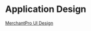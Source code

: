 # Application Design 

[MerchantPro UI Design](https://www.figma.com/file/Wggwy4HNJF39SabpBk0yjV/MerchantPro?type=design&node-id=685-9096&mode=design&t=XSNG8dX8NsB8rfQG-0)

